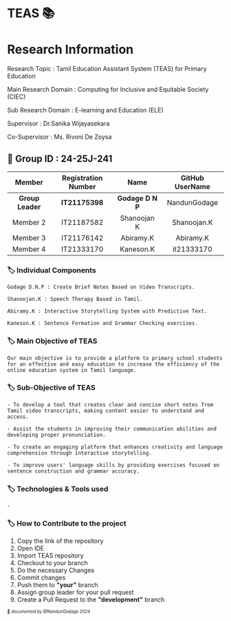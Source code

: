 # TEAS 📚

# Research Information 
Research Topic : Tamil Education Assistant System (TEAS) for Primary Education

Main Research Domain : Computing for Inclusive and Equitable Society (CIEC)

Sub Research Domain : E-learning and Education (ELE) 

Supervisor : Dr.Sanika Wijayasekara

Co-Supervisor : Ms. Rivoni De Zoysa

## 🔖 Group ID : 24-25J-241


|Member | Registration Number| Name | GitHub UserName |
| :---: | :---: | :---: | :---: |
|**Group Leader**|  **IT21175398** |  **Godage D N P** | NandunGodage | 
|Member 2| IT21187582 | Shanoojan K | Shanoojan.K | 
|Member 3| IT21176142 |  Abiramy.K  | Abiramy.K | 
|Member 4| IT21333170 | Kaneson.K   |it21333170 |


### 🏷️ **Individual Components**

    Godage D.N.P : Create Brief Notes Based on Video Transcripts.

    Shanoojan.K : Speech Therapy Based in Tamil.

    Abiramy.K : Interactive Storytelling System with Predictive Text.

    Kaneson.K : Sentence Formation and Grammar Checking exercises.

### 🏷️ **Main Objective of TEAS** 

    Our main objective is to provide a platform to primary school students for an effective and easy education to increase the efficiency of the online education system in Tamil language. 

### 🏷️ **Sub-Objective of TEAS**

    - To develop a tool that creates clear and concise short notes from Tamil video transcripts, making content easier to understand and access. 

    - Assist the students in improving their communication abilities and developing proper pronunciation.

    - To create an engaging platform that enhances creativity and language comprehension through interactive storytelling.

    - To improve users' language skills by providing exercises focused on sentence construction and grammar accuracy.


### 🏷️ Technologies & Tools used 
    - 
    
### 🏷️ How to Contribute to the project
01.  Copy the link of the repository 
02.  Open IDE
03.  Import TEAS repository
04.  Checkout to your branch 
05.  Do the necessary Changes
06.  Commit changes
07.  Push them to **"your"** branch
08.  Assign group leader for your pull request
09.  Create a Pull Request to the **"development"** branch

<sub><sup>📌 *documented by @NandunGodage 2024* </sup></sub>


